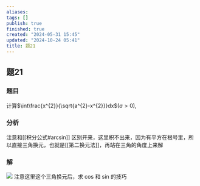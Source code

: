 ```yaml
---
aliases: 
tags: []
publish: true
finished: true
created: "2024-05-31 15:45"
updated: "2024-10-24 05:41"
title: 题21
---
```

## 题21
### 题目
计算$\int\frac{x^{2}}{\sqrt{a^{2}-x^{2}}}dx$($a>0$),
### 分析
注意和[[积分公式#arcsin]] 区别开来，这里积不出来，因为有平方在根号里，所以直接三角换元，也就是[[第二换元法]]，再站在三角的角度上来解
### 解
![](https://img.hwenyi.tech/202402291623641.webp)
注意这里这个三角换元后，求 cos 和 sin 的技巧
